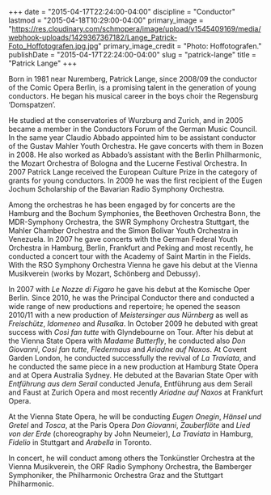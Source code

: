 +++
date = "2015-04-17T22:24:00-04:00"
discipline = "Conductor"
lastmod = "2015-04-18T10:29:00-04:00"
primary_image = "https://res.cloudinary.com/schmopera/image/upload/v1545409169/media/webhook-uploads/1429367367182/Lange_Patrick-Foto_Hoffotografen.jpg.jpg"
primary_image_credit = "Photo: Hoffotografen."
publishDate = "2015-04-17T22:24:00-04:00"
slug = "patrick-lange"
title = "Patrick Lange"
+++

Born in 1981 near Nuremberg, Patrick Lange, since 2008/09 the conductor of the Comic Opera Berlin, is a promising talent in the generation of young conductors. He began his musical career in the boys choir the Regensburg ‘Domspatzen’.

He studied at the conservatories of Wurzburg and Zurich, and in 2005 became a member in the Conductors Forum of the German Music Council. In the same year Claudio Abbado appointed him to be assistant conductor of the Gustav Mahler Youth Orchestra. He gave concerts with them in Bozen in 2008. He also worked as Abbado’s assistant with the Berlin Philharmonic, the Mozart Orchestra of Bologna and the Lucerne Festival Orchestra. In 2007 Patrick Lange received the European Culture Prize in the category of grants for young conductors. In 2009 he was the first recipient of the Eugen Jochum Scholarship of the Bavarian Radio Symphony Orchestra.

Among the orchestras he has been engaged by for concerts are the Hamburg and the Bochum Symphonies, the Beethoven Orchestra Bonn, the MDR-Symphony Orchestra, the SWR Symphony Orchestra Stuttgart, the Mahler Chamber Orchestra and the Sìmon Bolivar Youth Orchestra in Venezuela. In 2007 he gave concerts with the German Federal Youth Orchestra in Hamburg, Berlin, Frankfurt and Peking and most recently, he conducted a concert tour with the Academy of Saint Martin in the Fields. With the RSO Symphony Orchestra Vienna he gave his debut at the Vienna Musikverein (works by Mozart, Schönberg and Debussy).

In 2007 with *Le Nozze di Figaro* he gave his debut at the Komische Oper Berlin. Since 2010, he was the Principal Conductor there and conducted a wide range of new productions and repertoire; he opened the season 2010/11 with a new production of *Meistersinger aus Nürnberg* as well as *Freischütz*, *Idomeneo* and *Rusalka*. In October 2009 he debuted with great success with *Così fan tutte* with Glyndebourne on Tour. After his debut at the Vienna State Opera with *Madame Butterfly*, he conducted also *Don Giovanni*, *Cosi fan tutte*, *Fledermaus* and *Ariadne auf Naxos*. At Covent Garden London, he conducted successfully the revival of *La Traviata*, and he conducted the same piece in a new production at Hamburg State Opera and at Opera Australia Sydney. He debuted at the Bavarian State Oper with *Entführung aus dem Serail* conducted Jenufa, Entführung aus dem Serail and Faust at Zurich Opera and most recently *Ariadne auf Naxos* at Frankfurt Opera.

At the Vienna State Opera, he will be conducting *Eugen Onegin*, *Hänsel und Gretel* and *Tosca*, at the Paris Opera *Don Giovanni*, *Zauberflöte* and *Lied von der Erde* (choreography by John Neumeier), *La Traviata* in Hamburg, *Fidelio* in Stuttgart and *Arabella* in Toronto.

In concert, he will conduct among others the Tonkünstler Orchestra at the Vienna Musikverein, the ORF Radio Symphony Orchestra, the Bamberger Symphoniker, the Philharmonic Orchestra Graz and the Stuttgart Philharmonic.
